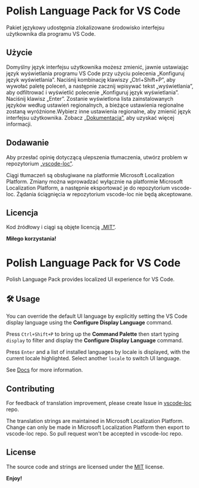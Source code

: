 # Polish Language Pack for VS Code

Pakiet językowy udostępnia zlokalizowane środowisko interfejsu użytkownika dla programu VS Code.

## Użycie

Domyślny język interfejsu użytkownika możesz zmienić, jawnie ustawiając język wyświetlania programu VS Code przy użyciu polecenia „Konfiguruj język wyświetlania”.
Naciśnij kombinację klawiszy „Ctrl+Shift+P”, aby wywołać paletę poleceń, a następnie zacznij wpisywać tekst „wyświetlania”, aby odfiltrować i wyświetlić polecenie „Konfiguruj język wyświetlania”. Naciśnij klawisz „Enter”. Zostanie wyświetlona lista zainstalowanych języków według ustawień regionalnych, a bieżące ustawienia regionalne zostaną wyróżnione.Wybierz inne ustawienia regionalne, aby zmienić język interfejsu użytkownika.
Zobacz [„Dokumentacja”](https://go.microsoft.com/fwlink/?LinkId=761051), aby uzyskać więcej informacji.


## Dodawanie
Aby przesłać opinię dotyczącą ulepszenia tłumaczenia, utwórz problem w repozytorium [„vscode-loc”](https://github.com/microsoft/vscode-loc).

Ciągi tłumaczeń są obsługiwane na platformie Microsoft Localization Platform. Zmiany można wprowadzać wyłącznie na platformie Microsoft Localization Platform, a następnie eksportować je do repozytorium vscode-loc. Żądania ściągnięcia w repozytorium vscode-loc nie będą akceptowane.

## Licencja

Kod źródłowy i ciągi są objęte licencją [„MIT”](https://github.com/Microsoft/vscode-loc/blob/master/LICENSE.md).

**Miłego korzystania!**


# Polish Language Pack for VS Code

Polish Language Pack provides localized UI experience for VS Code.

## 🛠️ Usage

You can override the default UI language by explicitly setting the VS Code display language using the **Configure Display Language** command.

Press `Ctrl+Shift+P` to bring up the **Command Palette** then start typing `display` to filter and display the **Configure Display Language** command.

Press `Enter` and a list of installed languages by locale is displayed, with the current locale highlighted. Select another `locale` to switch UI language.

See [Docs](https://go.microsoft.com/fwlink/?LinkId=761051) for more information.

## Contributing

For feedback of translation improvement, please create Issue in [vscode-loc](https://github.com/microsoft/vscode-loc) repo.

The translation strings are maintained in Microsoft Localization Platform. Change can only be made in Microsoft Localization Platform then export to vscode-loc repo. So pull request won't be accepted in vscode-loc repo.

## License

The source code and strings are licensed under the [MIT](https://github.com/Microsoft/vscode-loc/blob/master/LICENSE.md) license.

**Enjoy!**
